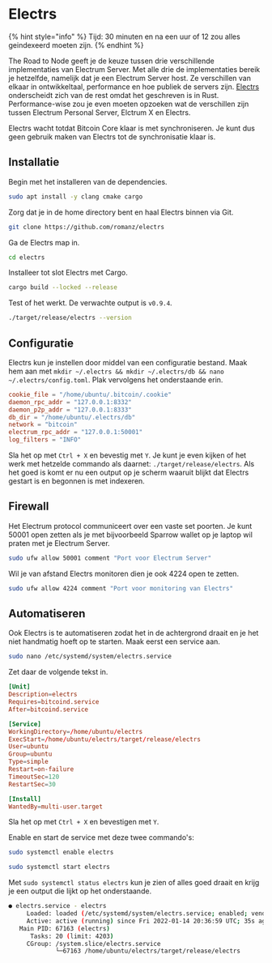 # Electrs

{% hint style="info" %}
Tijd: 30 minuten en na een uur of 12 zou alles geindexeerd moeten zijn.
{% endhint %}

The Road to Node geeft je de keuze tussen drie verschillende implementaties van Electrum Server. Met alle drie de implementaties bereik je hetzelfde, namelijk dat je een Electrum Server host. Ze verschillen van elkaar in ontwikkeltaal, performance en hoe publiek de servers zijn. [Electrs](https://github.com/romanz/electrs/) onderscheidt zich van de rest omdat het geschreven is in Rust. Performance-wise zou je even moeten opzoeken wat de verschillen zijn tussen Electrum Personal Server, Elctrum X en Electrs.

Electrs wacht totdat Bitcoin Core klaar is met synchroniseren. Je kunt dus geen gebruik maken van Electrs tot de synchronisatie klaar is.

## Installatie

Begin met het installeren van de dependencies.

```bash
sudo apt install -y clang cmake cargo
```

Zorg dat je in de home directory bent en haal Electrs binnen via Git.

```bash
git clone https://github.com/romanz/electrs
```

Ga de Electrs map in.

```bash
cd electrs
```

Installeer tot slot Electrs met Cargo.

```bash
cargo build --locked --release
```

Test of het werkt. De verwachte output is `v0.9.4`.

```bash
./target/release/electrs --version
```

## Configuratie

Electrs kun je instellen door middel van een configuratie bestand. Maak hem aan met `mkdir ~/.electrs && mkdir ~/.electrs/db && nano ~/.electrs/config.toml`. Plak vervolgens het onderstaande erin.

```toml
cookie_file = "/home/ubuntu/.bitcoin/.cookie"
daemon_rpc_addr = "127.0.0.1:8332"
daemon_p2p_addr = "127.0.0.1:8333"
db_dir = "/home/ubuntu/.electrs/db"
network = "bitcoin"
electrum_rpc_addr = "127.0.0.1:50001"
log_filters = "INFO"
```

Sla het op met `Ctrl + X` en bevestig met `Y`. Je kunt je even kijken of het werk met hetzelde commando als daarnet: `./target/release/electrs`. Als het goed is komt er nu een output op je scherm waaruit blijkt dat Electrs gestart is en begonnen is met indexeren.

## Firewall

Het Electrum protocol communiceert over een vaste set poorten. Je kunt 50001 open zetten als je met bijvoorbeeld Sparrow wallet op je laptop wil praten met je Electrum Server.

```bash
sudo ufw allow 50001 comment "Port voor Electrum Server"
```

Wil je van afstand Electrs monitoren dien je ook 4224 open te zetten.

```bash
sudo ufw allow 4224 comment "Port voor monitoring van Electrs"
```

## Automatiseren

Ook Electrs is te automatiseren zodat het in de achtergrond draait en je het niet handmatig hoeft op te starten. Maak eerst een service aan.

```bash
sudo nano /etc/systemd/system/electrs.service
```

Zet daar de volgende tekst in.

```toml
[Unit]
Description=electrs
Requires=bitcoind.service
After=bitcoind.service

[Service]
WorkingDirectory=/home/ubuntu/electrs
ExecStart=/home/ubuntu/electrs/target/release/electrs
User=ubuntu
Group=ubuntu
Type=simple
Restart=on-failure
TimeoutSec=120
RestartSec=30

[Install]
WantedBy=multi-user.target
```

Sla het op met `Ctrl + X` en bevestigen met `Y`.

Enable en start de service met deze twee commando's:

```bash
sudo systemctl enable electrs

sudo systemctl start electrs
```

Met `sudo systemctl status electrs` kun je zien of alles goed draait en krijg je een output die lijkt op het onderstaande.

```bash
● electrs.service - electrs
     Loaded: loaded (/etc/systemd/system/electrs.service; enabled; vendor preset: enabled)
     Active: active (running) since Fri 2022-01-14 20:36:59 UTC; 35s ago
   Main PID: 67163 (electrs)
      Tasks: 20 (limit: 4203)
     CGroup: /system.slice/electrs.service
             └─67163 /home/ubuntu/electrs/target/release/electrs
```
